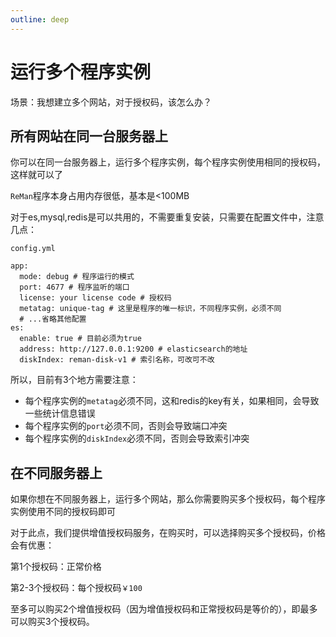 ```yaml
---
outline: deep
---
```




# 运行多个程序实例


场景：我想建立多个网站，对于授权码，该怎么办？


## 所有网站在同一台服务器上

你可以在同一台服务器上，运行多个程序实例，每个程序实例使用相同的授权码，这样就可以了

`ReMan`程序本身占用内存很低，基本是<100MB

对于es,mysql,redis是可以共用的，不需要重复安装，只需要在配置文件中，注意几点：

`config.yml`


```yml{3,5,10}
app:
  mode: debug # 程序运行的模式
  port: 4677 # 程序监听的端口
  license: your license code # 授权码
  metatag: unique-tag # 这里是程序的唯一标识，不同程序实例，必须不同
  # ...省略其他配置
es:
  enable: true # 目前必须为true
  address: http://127.0.0.1:9200 # elasticsearch的地址
  diskIndex: reman-disk-v1 # 索引名称，可改可不改
```

所以，目前有3个地方需要注意：

- 每个程序实例的`metatag`必须不同，这和redis的key有关，如果相同，会导致一些统计信息错误
- 每个程序实例的`port`必须不同，否则会导致端口冲突
- 每个程序实例的`diskIndex`必须不同，否则会导致索引冲突


## 在不同服务器上

如果你想在不同服务器上，运行多个网站，那么你需要购买多个授权码，每个程序实例使用不同的授权码即可

对于此点，我们提供增值授权码服务，在购买时，可以选择购买多个授权码，价格会有优惠：

第1个授权码：正常价格

第2-3个授权码：每个授权码`￥100`


至多可以购买2个增值授权码（因为增值授权码和正常授权码是等价的），即最多可以购买3个授权码。